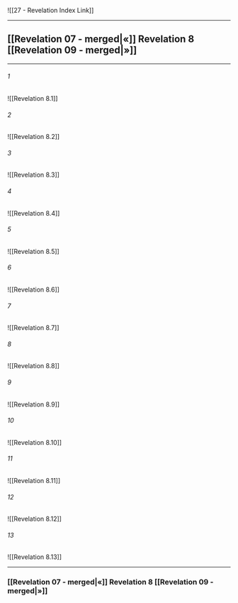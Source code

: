 ![[27 - Revelation Index Link]]

---
##  [[Revelation 07 - merged|«]] Revelation 8 [[Revelation 09 - merged|»]]

---

###### 1
![[Revelation 8.1]] 

###### 2
![[Revelation 8.2]] 

###### 3
![[Revelation 8.3]] 

###### 4
![[Revelation 8.4]]

###### 5 
![[Revelation 8.5]] 

###### 6
![[Revelation 8.6]] 

###### 7
![[Revelation 8.7]] 

###### 8
![[Revelation 8.8]] 

###### 9
![[Revelation 8.9]] 

###### 10
![[Revelation 8.10]] 

###### 11
![[Revelation 8.11]] 

###### 12
![[Revelation 8.12]]

###### 13
![[Revelation 8.13]] 


---
###  [[Revelation 07 - merged|«]] Revelation 8 [[Revelation 09 - merged|»]]
